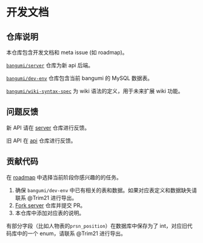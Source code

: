 # 开发文档

## 仓库说明

本仓库包含开发文档和 meta issue (如 roadmap)。

[`bangumi/server`](https://github.com/bangumi/server) 仓库为新 api 后端。

[`bangumi/dev-env`](https://github.com/bangumi/dev-env) 仓库包含当前 bangumi 的 MySQL 数据表。

[`bangumi/wiki-syntax-spec`](https://github.com/bangumi/wiki-syntax-spec) 为 wiki 语法的定义，用于未来扩展 wiki 功能。

## 问题反馈

新 API 请在 [server](https://github.com/bangumi/server) 仓库进行反馈。

旧 API 在 [api](https://github.com/bangumi/api) 仓库进行反馈。

## 贡献代码

在 [roadmap](https://github.com/bangumi/dev-docs/issues/1) 中选择当前阶段你感兴趣的的任务。

1. 确保 `bangumi/dev-env` 中已有相关的表和数据。如果对应表定义和数据缺失请联系 @Trim21 进行导出。
2. [Fork server](https://github.com/bangumi/server/fork) 仓库并提交 PR。
3. 本仓库中添加对应表的说明。

有部分字段（比如人物表的`prsn_position`）在数据库中保存为了 int，对应旧代码库中的一个 enum，请联系 @Trim21 进行导出。
